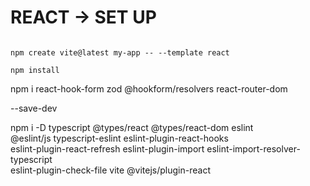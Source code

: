 # REACT -> SET UP
```
```
```
npm create vite@latest my-app -- --template react
```


```
npm install
```




npm i react-hook-form zod @hookform/resolvers react-router-dom


--save-dev

npm i -D typescript @types/react @types/react-dom eslint \
@eslint/js typescript-eslint eslint-plugin-react-hooks \
eslint-plugin-react-refresh eslint-plugin-import eslint-import-resolver-typescript \
eslint-plugin-check-file vite @vitejs/plugin-react